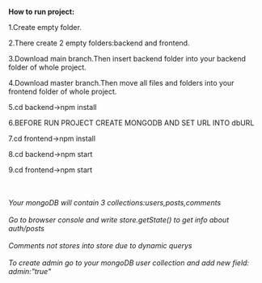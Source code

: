 <b>How to run project:</b>
<p>1.Create empty folder.</p>
<p>2.There create 2 empty folders:backend and frontend.</p>
<p>3.Download main branch.Then insert backend folder into your backend folder of whole project.</p>
<p>4.Download master branch.Then move all files and folders into your frontend folder of whole project.</p>
<p>5.cd backend->npm install</p>
<p>6.BEFORE RUN PROJECT CREATE MONGODB AND SET URL INTO dbURL</p>
<p>7.cd frontend->npm install</p>
<p>8.cd backend->npm start</p>
<p>9.cd frontend->npm start</p>
<br><br>
<i>Your mongoDB will contain 3 collections:users,posts,comments</i><br><br>
<i>Go to browser console and write store.getState() to get info about auth/posts</i><br><br>
<i>Comments not stores into store due to dynamic querys</i><br><br>
<i>To create admin go to your mongoDB user collection and add new field: admin:"true"</i><br><br>

